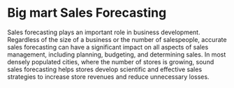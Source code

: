 # Big mart Sales Forecasting
Sales forecasting plays an important role in business development. Regardless of the size of a business or the number of salespeople, accurate sales forecasting can have a significant impact on all aspects of sales management, including planning, budgeting, and determining sales. In most densely populated cities, where the number of stores is growing, sound sales forecasting helps stores develop scientific and effective sales strategies to increase store revenues and reduce unnecessary losses.

